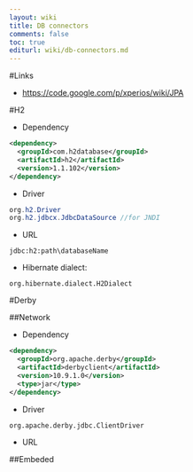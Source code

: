 ```yaml
---
layout: wiki
title: DB connectors
comments: false
toc: true
editurl: wiki/db-connectors.md
---
```

#Links

 * https://code.google.com/p/xperios/wiki/JPA

#H2
 * Dependency

```xml
<dependency>
  <groupId>com.h2database</groupId>
  <artifactId>h2</artifactId>
  <version>1.1.102</version>
</dependency>
```

 * Driver

```java
org.h2.Driver
org.h2.jdbcx.JdbcDataSource //for JNDI
```

 * URL

```
jdbc:h2:path\databaseName
```

 * Hibernate dialect:

```
org.hibernate.dialect.H2Dialect
```

#Derby

##Network

 * Dependency

```xml
<dependency>
  <groupId>org.apache.derby</groupId>
  <artifactId>derbyclient</artifactId>
  <version>10.9.1.0</version>
  <type>jar</type>
</dependency>
```

 * Driver

```
org.apache.derby.jdbc.ClientDriver
```

 * URL

##Embeded
